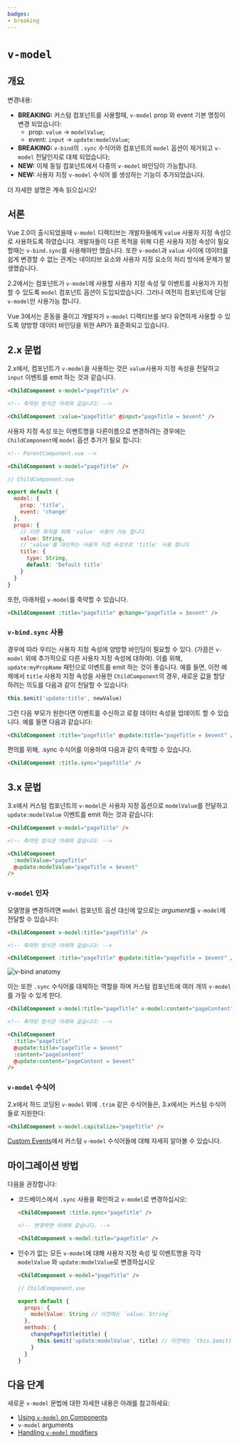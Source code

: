 ```yaml
---
badges:
- breaking
---
```


# `v-model` <migrationbadges :badges="$frontmatter.badges"></migrationbadges>

## 개요

변경내용:

- **BREAKING:** 커스텀 컴포넌트를 사용할때, `v-model` prop 와 event 기본 명칭이 변경 되었습니다:
    - prop: `value` -> `modelValue`;
    - event: `input` -> `update:modelValue`;
- **BREAKING:** `v-bind`의 `.sync` 수식어와 컴포넌트의 `model` 옵션이 제거되고 `v-model` 전달인자로 대체 되었습니다;
- **NEW:** 이제 동일 컴포넌트에서 다중의 `v-model` 바인딩이 가능합니다.
- **NEW:** 사용자 지정 `v-model` 수식어 를 생성하는 기능이 추가되었습니다.

더 자세한 설명은 계속 읽으십시오!

## 서론

Vue 2.0이 출시되었을때 `v-model` 디렉티브는 개발자들에게  `value` 사용자 지정 속성으로 사용하도록 하였습니다. 개발자들이 다른 목적을 위해 다른 사용자 지정 속성이 필요할때는 `v-bind.sync`를 사용해야만 했습니다. 또한 `v-model`과 `value` 사이에 데이터를 쉽게 변경할 수 없는 관계는 네이티브 요소와 사용자 지정 요소의 처리 방식에 문제가 발생했습니다.

2.2에서는 컴포넌트가 `v-model`에 사용할 사용자 지정 속성 및 이벤트를 사용자가 지정할 수 있도록 `model` 컴포넌트 옵션이 도입되었습니다. 그러나 여전히 컴포넌트에 단일`v-model`만 사용가능 합니다.

Vue 3에서는 혼동을 줄이고 개발자가 `v-model` 디렉티브를 보다 유연하게 사용할 수 있도록 양방향 데이터 바인딩을 위한 API가 표준화되고 있습니다.

## 2.x 문법

2.x에서, 컴포넌트가 `v-model`을 사용하는 것은 `value`사용자 지정 속성을 전달하고 <code>input</code> 이벤트를 emit 하는 것과 같습니다.

```html
<ChildComponent v-model="pageTitle" />

<!-- 축약된 방식은 아래와 같습니다: -->

<ChildComponent :value="pageTitle" @input="pageTitle = $event" />
```

사용자 지정 속성 또는 이벤트명을 다른이름으로 변경하려는 경우에는 `ChildComponent`에 `model` 옵션 추가가 필요 합니다:

```html
<!-- ParentComponent.vue -->

<ChildComponent v-model="pageTitle" />
```

```js
// ChildComponent.vue

export default {
  model: {
    prop: 'title',
    event: 'change'
  },
  props: {
    // 다른 목적을 위해 'value' 사용이 가능 합니다
    value: String,
    // 'value'를 대신하는 사용자 지정 속성으로 'title' 사용 합니다
    title: {
      type: String,
      default: 'Default title'
    }
  }
}
```

또한, 아래처럼 `v-model`를 축약할 수 있습니다.

```html
<ChildComponent :title="pageTitle" @change="pageTitle = $event" />
```

### `v-bind.sync` 사용

경우에 따라 우리는 사용자 지정 속성에 양방향 바인딩이 필요할 수 있다. (가끔은 `v-model` 외에 추가적으로 다른 사용자 지정 속성에 대하여). 이를 위해, `update:myPropName` 패턴으로 이벤트를 emit 하는 것이 좋습니다. 예를 들면, 이전 예제에서 `title` 사용자 지정 속성을 사용한 `ChildComponent`의 경우, 새로운 값을 할당 하려는 의도를 다음과 같이 전달할 수 있습니다:

```js
this.$emit('update:title', newValue)
```

그런 다음 부모가 원한다면 이벤트를 수신하고 로컬 데이터 속성을 업데이트 할 수 있습니다. 예를 들면 다음과 같습니다:

```html
<ChildComponent :title="pageTitle" @update:title="pageTitle = $event" />
```

편의를 위해, .sync 수식어를 이용하여 다음과 같이 축약할 수 있습니다.

```html
<ChildComponent :title.sync="pageTitle" />
```

## 3.x 문법

3.x에서 커스텀 컴포넌트의 `v-model`은 사용자 지정 옵션으로 `modelValue`를 전달하고 `update:modelValue` 이벤트를 emit 하는 것과 같습니다:

```html
<ChildComponent v-model="pageTitle" />

<!-- 축약된 방식은 아래와 같습니다: -->

<ChildComponent
  :modelValue="pageTitle"
  @update:modelValue="pageTitle = $event"
/>
```

### `v-model` 인자

모델명을 변경하려면 `model` 컴포넌트 옵션 대신에 앞으로는 *argument*를 `v-model`에 전달할 수 있습니다:

```html
<ChildComponent v-model:title="pageTitle" />

<!-- 축약된 방식은 아래와 같습니다: -->

<ChildComponent :title="pageTitle" @update:title="pageTitle = $event" />
```

![v-bind anatomy](https://github.com/narusas/docs-next/blob/master/images/v-bind-instead-of-sync.png?raw=true)

이는 또한 `.sync` 수식어를 대체하는 역할을 하며 커스텀 컴포넌트에 여러 개의 `v-model`를 가질 수 있게 한다.

```html
<ChildComponent v-model:title="pageTitle" v-model:content="pageContent" />

<!-- 축약된 방식은 아래와 같습니다: -->

<ChildComponent
  :title="pageTitle"
  @update:title="pageTitle = $event"
  :content="pageContent"
  @update:content="pageContent = $event"
/>
```

### `v-model` 수식어

2.x에서 하드 코딩된 `v-model` 외에 `.trim` 같은 수식어들은, 3.x에서는 커스텀 수식어들로 지원한다:

```html
<ChildComponent v-model.capitalize="pageTitle" />
```

[Custom Events](../component-custom-events.html#handling-v-model-modifiers)에서 커스텀 `v-model` 수식어들에 대해 자세히 알아볼 수 있습니다.

## 마이그레이션 방법

다음을 권장합니다:

- 코드베이스에서 `.sync` 사용을 확인하고 `v-model`로 변경하십시오:

    ```html
    <ChildComponent :title.sync="pageTitle" />

    <!-- 변경하면 아래와 같습니다. -->

    <ChildComponent v-model:title="pageTitle" />
    ```

- 인수가 없는 모든 `v-model`에 대해 사용자 지정 속성 및 이벤트명을 각각 `modelValue` 와 `update:modelValue`로 변경하십시오

    ```html
    <ChildComponent v-model="pageTitle" />
    ```

    ```js
    // ChildComponent.vue

    export default {
      props: {
        modelValue: String // 이전에는 `value: String`
      },
      methods: {
        changePageTitle(title) {
          this.$emit('update:modelValue', title) // 이전에는 `this.$emit('input', title)`
        }
      }
    }
    ```

## 다음 단계

새로운 `v-model` 문법에 대한 자세한 내용은 아래를 참고하세요:

- [Using `v-model` on Components](../component-basics.html#using-v-model-on-components)
- <a><code>v-model</code> arguments</a>
- [Handling `v-model` modifiers](../component-custom-events.html#v-model-arguments)
